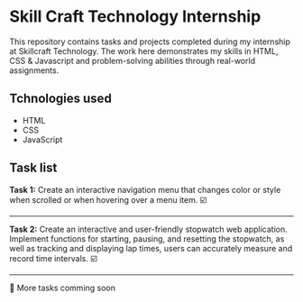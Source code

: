 # Skill Craft Technology Internship
This repository contains tasks and projects completed during my internship at Skillcraft Technology. The work here demonstrates my skills in HTML, CSS & Javascript and problem-solving abilities through real-world assignments.
## Tchnologies used
* HTML
* CSS
* JavaScript
## Task list

**Task 1:** Create an interactive navigation menu that changes
color or style when scrolled or
when hovering over a menu
item. ☑️

---

**Task 2:** Create an interactive and
user-friendly stopwatch web
application.
Implement functions for
starting, pausing, and
resetting the stopwatch, as
well as tracking and
displaying lap times, users
can accurately measure and
record time intervals.
☑️

---

📌 More tasks comming soon
